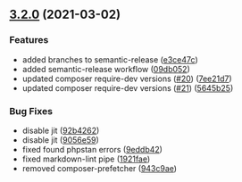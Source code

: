 ## [3.2.0](https://github.com/narrowspark/php-cs-fixer-config/compare/v3.1.1...v3.2.0) (2021-03-02)


### Features

* added branches to semantic-release ([e3ce47c](https://github.com/narrowspark/php-cs-fixer-config/commit/e3ce47c4bfaff69be3e529b6a721f49f5484f7fe))
* added semantic-release workflow ([09db052](https://github.com/narrowspark/php-cs-fixer-config/commit/09db052d5fbd667a64fb9ad8a69d049f8963e312))
* updated composer require-dev versions ([#20](https://github.com/narrowspark/php-cs-fixer-config/issues/20)) ([7ee21d7](https://github.com/narrowspark/php-cs-fixer-config/commit/7ee21d79a1b88eb58fd2ebfce60acd8baac0ffdd))
* updated composer require-dev versions ([#21](https://github.com/narrowspark/php-cs-fixer-config/issues/21)) ([5645b25](https://github.com/narrowspark/php-cs-fixer-config/commit/5645b25b22923007e5c0224e9b0327a69c646b47))


### Bug Fixes

* disable jit ([92b4262](https://github.com/narrowspark/php-cs-fixer-config/commit/92b426233907cc5d5aaeac1ebcda0a89ff48b741))
* disable jit ([9056e59](https://github.com/narrowspark/php-cs-fixer-config/commit/9056e596771903cd49aa3058c754b00af47e21fc))
* fixed found phpstan errors ([9eddb42](https://github.com/narrowspark/php-cs-fixer-config/commit/9eddb4297521cec862b90bbddf7a83448f0e1d83))
* fixed markdown-lint pipe ([1921fae](https://github.com/narrowspark/php-cs-fixer-config/commit/1921faedf770c6e0fb30ca1fcf0c2a4b63c8adfb))
* removed composer-prefetcher ([943c9ae](https://github.com/narrowspark/php-cs-fixer-config/commit/943c9ae8d4194f920570939c312a0c23d2dd28dd))
